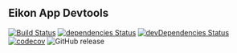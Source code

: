 ## Eikon App Devtools

[![Build Status](https://travis-ci.org/pirasis-l/eikon-app-devtools.svg?branch=master)](https://travis-ci.org/pirasis-l/eikon-app-devtools)
[![dependencies Status](https://david-dm.org/pirasis-l/eikon-app-devtools/status.svg)](https://david-dm.org/pirasis-l/eikon-app-devtools)
[![devDependencies Status](https://david-dm.org/pirasis-l/eikon-app-devtools/dev-status.svg)](https://david-dm.org/pirasis-l/eikon-app-devtools?type=dev)
[![codecov](https://codecov.io/gh/pirasis-l/eikon-app-devtools/branch/master/graph/badge.svg)](https://codecov.io/gh/pirasis-l/eikon-app-devtools)
![GitHub release](https://img.shields.io/github/release/pirasis-l/eikon-app-devtools.svg?maxAge=259200)
